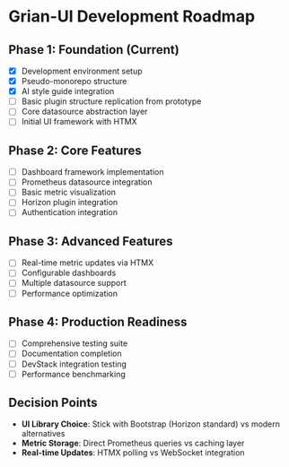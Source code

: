 # Grian-UI Development Roadmap

## Phase 1: Foundation (Current)
- [x] Development environment setup
- [x] Pseudo-monorepo structure
- [x] AI style guide integration
- [ ] Basic plugin structure replication from prototype
- [ ] Core datasource abstraction layer
- [ ] Initial UI framework with HTMX

## Phase 2: Core Features
- [ ] Dashboard framework implementation
- [ ] Prometheus datasource integration
- [ ] Basic metric visualization
- [ ] Horizon plugin integration
- [ ] Authentication integration

## Phase 3: Advanced Features
- [ ] Real-time metric updates via HTMX
- [ ] Configurable dashboards
- [ ] Multiple datasource support
- [ ] Performance optimization

## Phase 4: Production Readiness
- [ ] Comprehensive testing suite
- [ ] Documentation completion
- [ ] DevStack integration testing
- [ ] Performance benchmarking

## Decision Points
- **UI Library Choice**: Stick with Bootstrap (Horizon standard) vs modern alternatives
- **Metric Storage**: Direct Prometheus queries vs caching layer
- **Real-time Updates**: HTMX polling vs WebSocket integration